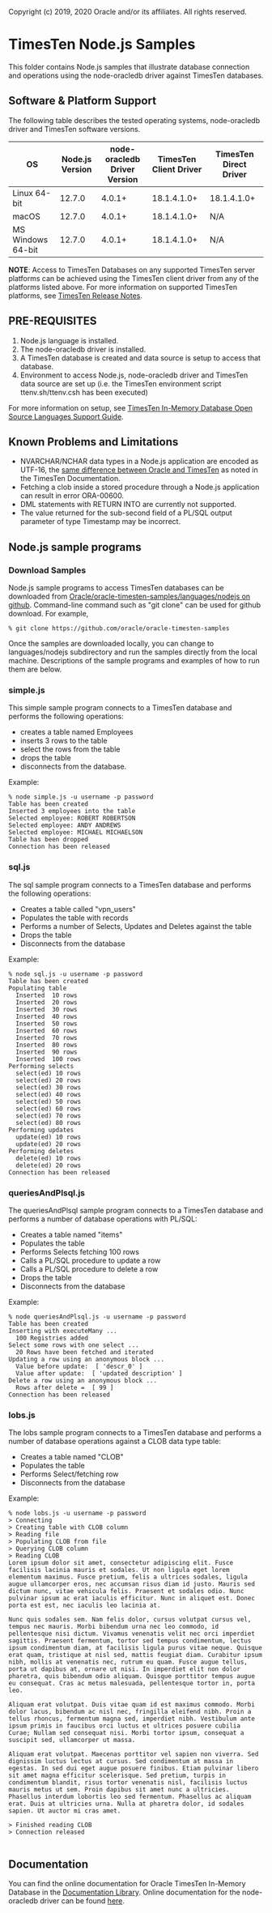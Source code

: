 Copyright (c) 2019, 2020 Oracle and/or its affiliates. All rights reserved.

# TimesTen Node.js Samples

This folder contains Node.js samples that illustrate database connection and operations using the node-oracledb driver against  TimesTen databases. 

## Software & Platform Support
The following table describes the tested operating systems, node-oracledb driver and TimesTen software versions.

OS  | Node.js Version  | node-oracledb Driver Version | TimesTen Client Driver	| TimesTen Direct Driver
------------- | ------- | -------------	| ------------ | ------
Linux 64-bit  | 12.7.0  |4.0.1+    | 18.1.4.1.0+	| 18.1.4.1.0+
macOS      |  12.7.0  |4.0.1+  | 18.1.4.1.0+	| N/A
MS Windows 64-bit    | 12.7.0  | 4.0.1+    | 18.1.4.1.0+ | N/A

**NOTE**: Access to TimesTen Databases on any supported TimesTen server platforms can be achieved using the TimesTen client driver from any of the platforms listed above. For more information on supported TimesTen platforms, see [TimesTen Release Notes](https://docs.oracle.com/en/database/other-databases/timesten/22.1/release-notes/toc.htm).


## PRE-REQUISITES
 
1. Node.js language is installed. 
2. The node-oracledb driver is installed. 
3. A TimesTen database is created and data source is setup to access that database. 
4. Environment to access Node.js, node-oracledb driver and TimesTen data source are set up (i.e. the TimesTen environment script ttenv.sh/ttenv.csh has been executed)

For more information on setup, see [TimesTen In-Memory Database Open Source Languages Support Guide](https://docs.oracle.com/en/database/other-databases/timesten/22.1/open-source-languages/index.html).

## Known Problems and Limitations

* NVARCHAR/NCHAR data types in a Node.js application are encoded as UTF-16, the [same difference between Oracle and TimesTen](https://docs.oracle.com/en/database/other-databases/timesten/22.1/cache/compatibility-timesten-and-oracle-databases.html#GUID-13FF0E9B-9250-49DB-810A-89EE48605E5E) as noted in the TimesTen Documentation.
* Fetching a clob inside a stored procedure through a Node.js application can result in error ORA-00600.
* DML statements with RETURN INTO are currently not supported.
* The value returned for the sub-second field of a PL/SQL output parameter of type Timestamp may be incorrect. 



## Node.js sample programs
### Download Samples

Node.js sample programs to access TimesTen databases can be downloaded from [Oracle/oracle-timesten-samples/languages/nodejs on github](https://github.com/oracle/oracle-timesten-samples/tree/master/languages/nodejs). Command-line command such as "git clone" can be used for github download. For example,

```
% git clone https://github.com/oracle/oracle-timesten-samples
```

Once the samples are downloaded locally, you can change to languages/nodejs subdirectory and run the samples directly from the local machine.  Descriptions of the sample programs and examples of how to run them are below.

### simple.js

This simple sample program connects to a TimesTen database and performs the following operations:

* creates a table named Employees
*  inserts 3 rows to the table
*  select the rows from the table
*  drops the table
*  disconnects from the database.

Example:

```
% node simple.js -u username -p password
Table has been created
Inserted 3 employees into the table
Selected employee: ROBERT ROBERTSON
Selected employee: ANDY ANDREWS
Selected employee: MICHAEL MICHAELSON
Table has been dropped
Connection has been released
```


### sql.js
The sql sample program connects to a TimesTen database and performs the following operations:


* Creates a table called "vpn_users"
* Populates the table with records
* Performs a number of Selects, Updates and Deletes against the table
* Drops the table
* Disconnects from the database

Example:

```
% node sql.js -u username -p password
Table has been created
Populating table
  Inserted  10 rows
  Inserted  20 rows
  Inserted  30 rows
  Inserted  40 rows
  Inserted  50 rows
  Inserted  60 rows
  Inserted  70 rows
  Inserted  80 rows
  Inserted  90 rows
  Inserted  100 rows
Performing selects
  select(ed) 10 rows
  select(ed) 20 rows
  select(ed) 30 rows
  select(ed) 40 rows
  select(ed) 50 rows
  select(ed) 60 rows
  select(ed) 70 rows
  select(ed) 80 rows
Performing updates
  update(ed) 10 rows
  update(ed) 20 rows
Performing deletes
  delete(ed) 10 rows
  delete(ed) 20 rows
Connection has been released
```
### queriesAndPlsql.js

The queriesAndPlsql sample program connects to a TimesTen database and performs a number of database operations with PL/SQL: 


* Creates a table named "items"
* Populates the table
* Performs Selects fetching 100 rows
* Calls a PL/SQL procedure to update a row
* Calls a PL/SQL procedure to delete a row
* Drops the table
* Disconnects from the database

Example:

```
% node queriesAndPlsql.js -u username -p password
Table has been created
Inserting with executeMany ...
  100 Registries added
Select some rows with one select ...
  20 Rows have been fetched and iterated
Updating a row using an anonymous block ...
  Value before update:  [ 'descr_0' ]
  Value after update:  [ 'updated description' ]
Delete a row using an anonymous block ...
  Rows after delete =  [ 99 ]
Connection has been released

```
### lobs.js

The lobs sample program connects to a TimesTen database and performs a number of database operations against a CLOB data type table:


* Creates a table named "CLOB"
* Populates the table
* Performs Select/fetching row
* Disconnects from the database

Example:

```
% node lobs.js -u username -p password
> Connecting
> Creating table with CLOB column
> Reading file
> Populating CLOB from file
> Querying CLOB column
> Reading CLOB
Lorem ipsum dolor sit amet, consectetur adipiscing elit. Fusce facilisis lacinia mauris et sodales. Ut non ligula eget lorem elementum maximus. Fusce pretium, felis a ultrices sodales, ligula augue ullamcorper eros, nec accumsan risus diam id justo. Mauris sed dictum nunc, vitae vehicula felis. Praesent et sodales odio. Nunc pulvinar ipsum ac erat iaculis efficitur. Nunc in aliquet est. Donec porta est est, nec iaculis leo lacinia at.

Nunc quis sodales sem. Nam felis dolor, cursus volutpat cursus vel, tempus nec mauris. Morbi bibendum urna nec leo commodo, id pellentesque nisi dictum. Vivamus venenatis velit nec orci imperdiet sagittis. Praesent fermentum, tortor sed tempus condimentum, lectus ipsum condimentum diam, at facilisis ligula purus vitae neque. Quisque erat quam, tristique at nisl sed, mattis feugiat diam. Curabitur ipsum nibh, mollis at venenatis nec, rutrum eu quam. Fusce augue tellus, porta ut dapibus at, ornare ut nisi. In imperdiet elit non dolor pharetra, quis bibendum odio aliquam. Quisque porttitor tempus augue eu consequat. Cras ac metus malesuada, pellentesque tortor in, porta leo.

Aliquam erat volutpat. Duis vitae quam id est maximus commodo. Morbi dolor lacus, bibendum ac nisl nec, fringilla eleifend nibh. Proin a tellus rhoncus, fermentum magna sed, imperdiet nibh. Vestibulum ante ipsum primis in faucibus orci luctus et ultrices posuere cubilia Curae; Nullam sed consequat nisi. Morbi tortor ipsum, consequat a suscipit sed, ullamcorper ut massa.

Aliquam erat volutpat. Maecenas porttitor vel sapien non viverra. Sed dignissim luctus lectus at cursus. Sed condimentum at massa in egestas. In sed dui eget augue posuere finibus. Etiam pulvinar libero sit amet magna efficitur scelerisque. Sed pretium, turpis in condimentum blandit, risus tortor venenatis nisl, facilisis luctus mauris metus ut sem. Proin dapibus sit amet nunc a ultricies. Phasellus interdum lobortis leo sed fermentum. Phasellus ac aliquam erat. Duis at ultricies urna. Nulla at pharetra dolor, id sodales sapien. Ut auctor mi cras amet.

> Finished reading CLOB
> Connection released


```



## Documentation
You can find the online documentation for Oracle TimesTen In-Memory Database in the [Documentation Library](https://docs.oracle.com/en/database/other-databases/timesten/).  Online documentation for the node-oracledb driver can be found [here](https://oracle.github.io/node-oracledb/doc/api.html).
